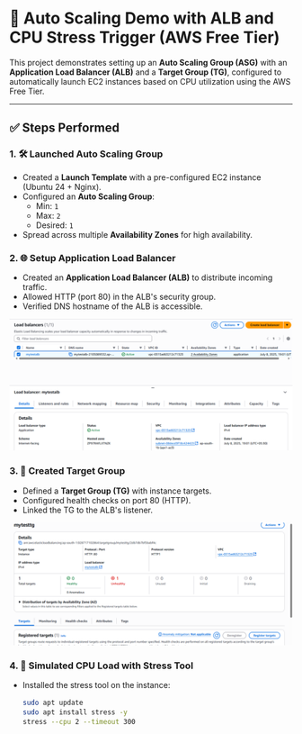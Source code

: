 
# 🚀 Auto Scaling Demo with ALB and CPU Stress Trigger (AWS Free Tier)

This project demonstrates setting up an **Auto Scaling Group (ASG)** with an **Application Load Balancer (ALB)** and a **Target Group (TG)**, configured to automatically launch EC2 instances based on CPU utilization using the AWS Free Tier.

---

## ✅ Steps Performed

### 1. 🛠️ Launched Auto Scaling Group
- Created a **Launch Template** with a pre-configured EC2 instance (Ubuntu 24 + Nginx).
- Configured an **Auto Scaling Group**:
  - Min: `1`
  - Max: `2`
  - Desired: `1`
- Spread across multiple **Availability Zones** for high availability.

### 2. 🌐 Setup Application Load Balancer
- Created an **Application Load Balancer (ALB)** to distribute incoming traffic.
- Allowed HTTP (port 80) in the ALB's security group.
- Verified DNS hostname of the ALB is accessible.

![Application Load Balancer](alb.png)

### 3. 🎯 Created Target Group
- Defined a **Target Group (TG)** with instance targets.
- Configured health checks on port 80 (HTTP).
- Linked the TG to the ALB's listener.

![Target Group](tg.png)

### 4. 🔄 Simulated CPU Load with Stress Tool
- Installed the stress tool on the instance:
  ```bash
  sudo apt update
  sudo apt install stress -y
  stress --cpu 2 --timeout 300
